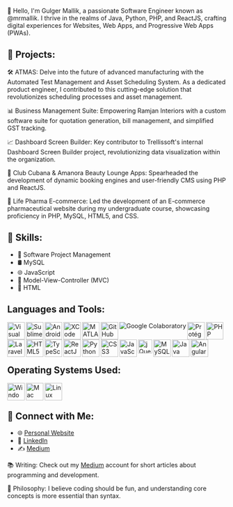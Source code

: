 👋 Hello, I'm Gulger Mallik, a passionate Software Engineer known as @mrmallik. I thrive in the realms of Java, Python, PHP, and ReactJS, crafting digital experiences for Websites, Web Apps, and Progressive Web Apps (PWAs).

## 🚀 Projects:

🛠️ ATMAS: Delve into the future of advanced manufacturing with the Automated Test Management and Asset Scheduling System. As a dedicated product engineer, I contributed to this cutting-edge solution that revolutionizes scheduling processes and asset management.

📊 Business Management Suite: Empowering Ramjan Interiors with a custom software suite for quotation generation, bill management, and simplified GST tracking.

📈 Dashboard Screen Builder: Key contributor to Trellissoft's internal Dashboard Screen Builder project, revolutionizing data visualization within the organization.

🎉 Club Cubana & Amanora Beauty Lounge Apps: Spearheaded the development of dynamic booking engines and user-friendly CMS using PHP and ReactJS.

💊 Life Pharma E-commerce: Led the development of an E-commerce pharmaceutical website during my undergraduate course, showcasing proficiency in PHP, MySQL, HTML5, and CSS.

## 💼 Skills:

- 🚀 Software Project Management
- 🛢️ MySQL
- 🌐 JavaScript
- 🔄 Model-View-Controller (MVC)
- 📄 HTML

## Languages and Tools:

<img align="left" title="Visual Studio Code" alt="Visual Studio Code" width="40px" src="https://img.icons8.com/fluency/48/null/visual-studio-code-2019.png" />
<img align="left" title="Sublime Text" alt="Sublime Text" width="40px" src="https://img.icons8.com/fluency/48/null/sublime-text.png" />
<img align="left" title="Android Studio" alt="Android Studio" width="40px" src="https://img.icons8.com/color/48/null/android-studio--v3.png" />
<img align="left" title="XCode" alt="XCode" width="40px" src="https://img.icons8.com/color/48/null/xcode.png" />
<img align="left" title="MATLAB" alt="MATLAB" width="40px" src="https://img.icons8.com/fluency/48/null/matlab.png" />
<img align="left" title="GitHub" alt="GitHub" width="40px" src="https://img.icons8.com/ios-filled/50/null/github.png" />
<img align="left" title="Google Colaboratory" alt="Google Colaboratory" src="https://upload.wikimedia.org/wikipedia/commons/thumb/d/d0/Google_Colaboratory_SVG_Logo.svg/64px-Google_Colaboratory_SVG_Logo.svg.png" />
<img align="left" title="Protégé" alt="Protégé" width="40px" src="https://icons.iconarchive.com/icons/papirus-team/papirus-apps/512/protege-icon.png" />
<img align="left" title="PHP" alt="PHP" width="40px" src="https://img.icons8.com/officel/40/null/php-logo.png" />
<img align="left" title="Laravel" alt="Laravel" width="40px" src="https://img.icons8.com/fluency/48/null/laravel.png" />
<img align="left" title="HTML5" alt="HTML5" width="40px" src="https://img.icons8.com/external-tal-revivo-shadow-tal-revivo/48/null/external-html-5-is-a-software-solution-stack-that-defines-the-properties-and-behaviors-of-web-page-logo-shadow-tal-revivo.png" />
<img align="left" title="TypeScript" alt="TypeScript" width="40px" src="https://img.icons8.com/color/48/null/typescript.png" />
<img align="left" title="ReactJS" alt="ReactJS" width="40px" src="https://img.icons8.com/plasticine/100/null/react.png" />
<img align="left" title="Python" alt="Python" width="40px" src="https://img.icons8.com/stickers/100/null/python.png" />
<img align="left" title="CSS3" alt="CSS3" width="40px" src="https://img.icons8.com/color/48/null/css3.png" />
<img align="left" title="JavaScript" alt="JavaScript" width="40px" src="https://img.icons8.com/color/48/null/javascript--v1.png" />
<img align="left" title="jQuery" alt="jQuery" width="32px" src="https://img.icons8.com/external-tal-revivo-color-tal-revivo/48/null/external-jquery-is-a-javascript-library-designed-to-simplify-html-logo-color-tal-revivo.png" />
<img align="left" title="MySQL" alt="MySQL" width="40px" src="https://img.icons8.com/fluency/48/null/mysql-logo.png" />
<img align="left" title="Java" alt="Java" width="40px" src="https://img.icons8.com/color/48/null/java-coffee-cup-logo--v1.png" />
<img align="left" title="AngularJS" alt="AngularJS" width="40px" src="https://img.icons8.com/color/48/null/angularjs.png" />
<br /> <br /><br /> <br />

## Operating Systems Used:

<img align="left" title="Windows OS" alt="Windows" width="40px" src="https://img.icons8.com/color/48/null/windows-10.png" />
<img align="left" title="Mac OS" alt="Mac OS" width="40px" src="https://img.icons8.com/office/40/null/mac-logo--v2.png" />
<img align="left" title="Linux OS" alt="Linux OS" width="40px" src="https://img.icons8.com/color/48/null/linux--v1.png" />
<br /> <br />

## 🔗 Connect with Me:
- 🌐 [Personal Website](https://mrmallik.com)
- 💼 [LinkedIn](https://linkedin.com/in/mrmallik)
- ✍️ [Medium](https://mrmallik.medium.com/)

📚 Writing: Check out my [Medium](https://mrmallik.medium.com/) account for short articles about programming and development.

🚀 Philosophy: I believe coding should be fun, and understanding core concepts is more essential than syntax.
